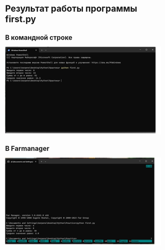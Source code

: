 # Результат работы программы first.py
## В командной строке
![Программа First.py результат в коммандной строке](https://github.com/GontarRV/Python/blob/main/Practice/result%20First.jpg) 
## В Farmanager
![Результат работы программы First.py в FAR](https://github.com/GontarRV/Python/blob/main/Practice/result%20in%20Far.jpg)
